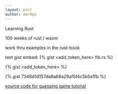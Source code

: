 ```yaml
---
layout: post
author: der0pa
---
```

Learning Rust

100 weeks of rust / wasm

work thru examples in the rust-book 

test gist embed:
{% gist <add_token_here> fib.rs %}

{% gist <add_token_here> %}

{% gist 7348d1d157da8a68a29af5f4c5b5e1fb %}

[source code for guessing game tutorial](https://github.com/der0pa/one-hundred-week)